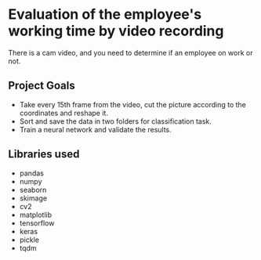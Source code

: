# Evaluation of the employee's working time by video recording

There is a cam video, and you need to determine if an employee on work or not.


## Project Goals

* Take every 15th frame from the video, cut the picture according to the coordinates and reshape it.
* Sort and save the data in two folders for classification task.
* Train a neural network and validate the results.


## Libraries used
- pandas
- numpy
- seaborn
- skimage
- cv2
- matplotlib
- tensorflow
- keras
- pickle
- tqdm